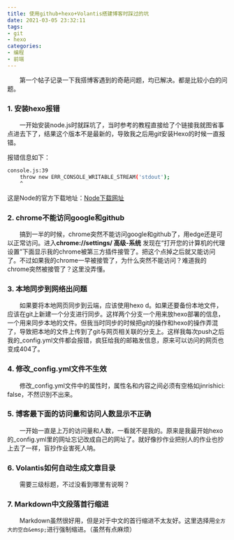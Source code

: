 ```yaml
---
title: 使用github+hexo+Volantis搭建博客时踩过的坑
date: 2021-03-05 23:32:11
tags:
- git
- hexo
categories:
- 编程
- 前端
---
```






&emsp;&emsp;第一个帖子记录一下我搭博客遇到的奇葩问题，均已解决。都是比较小白的问题。

<!-- more -->

###  **1. 安装hexo报错**



&emsp;&emsp;一开始安装node.js时就踩坑了，当时参考的教程直接给了个链接我就图省事点进去下了，结果这个版本不是最新的，导致我之后用git安装Hexo的时候一直报错。



报错信息如下：

```bash
console.js:39
	throw new ERR_CONSOLE_WRITABLE_STREAM('stdout');
	^
```

这是Node的官方下载地址：[Node下载网址](https://nodejs.org/zh-cn/)



### **2. chrome不能访问google和github**

&emsp;&emsp;搞到一半的时候，chrome突然不能访问google和github了，用edge还是可以正常访问。进入**chrome://settings/ 高级-系统** 发现在“打开您的计算机的代理设置”下面显示我的chrome被第三方插件接管了。把这个点掉之后就又能访问了。不过如果我的chrome一早被接管了，为什么突然不能访问？难道我的chrome突然被接管了？这里没弄懂。





### **3. 本地同步到网络出问题**

&emsp;&emsp;如果要将本地网页同步到云端，应该使用hexo d。如果还要备份本地文件，应该在git上新建一个分支进行同步。这样两个分支一个用来放hexo部署的信息，一个用来同步本地的文件。但我当时同步的时候把git的操作和hexo的操作弄混了，导致把本地的文件上传到了git与网页相关联的分支上。这样我每次push之后我的_config.yml文件都会报错，疯狂给我的邮箱发信息，原来可以访问的网页也变成404了。





### **4. 修改_config.yml文件不生效**

&emsp;&emsp;修改_config.yml文件中的属性时，属性名和内容之间必须有空格如jinrishici: false，不然识别不出来。





### **5. 博客最下面的访问量和访问人数显示不正确**

&emsp;&emsp;一开始一直是上万的访问量和人数，一看就不是我的。原来是我最开始hexo的_config.yml里的网址忘记改成自己的网址了。就好像抄作业把别人的作业也抄上去了一样，盲抄作业害死人呐。





### **6. Volantis如何自动生成文章目录**

&emsp;&emsp;需要三级标题，不过没看到哪里有说啊？



### **7. Markdown中文段落首行缩进**

&emsp;&emsp;Markdown虽然很好用，但是对于中文的首行缩进不太友好。这里选择用`全方大的空白&emsp;`进行强制缩进。（虽然有点麻烦）